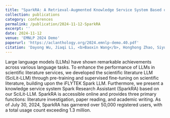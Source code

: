 ```yaml
---
title: "SparkRA: A Retrieval-Augmented Knowledge Service System Based on Spark Large Language Model"
collection: publications
category: conferences
permalink: /publication/2024-11-12-SparkRA
excerpt: ''
date: 2024-11-12
venue: 'EMNLP 2024 Demo'
paperurl: 'https://aclanthology.org/2024.emnlp-demo.40.pdf'
citation: 'Dayong Wu, Jiaqi Li, <b>Baoxin Wang</b>, Honghong Zhao, Siyuan Xue, Yanjie Yang, Zhijun Chang, Rui Zhang, Li Qian, Bo Wang, Shijin Wang, Zhixiong Zhang, and Guoping Hu. 2024. In Proceedings of the 2024 Conference on Empirical Methods in Natural Language Processing: System Demonstrations (<b>EMNLP 2024</b>).'
---
```


Large language models (LLMs) have shown remarkable achievements across various language tasks. To enhance the performance of LLMs in scientific literature services, we developed the scientific literature LLM (SciLit-LLM) through pre-training and supervised fine-tuning on scientific literature, building upon the iFLYTEK Spark LLM. Furthermore, we present a knowledge service system Spark Research Assistant (SparkRA) based on our SciLit-LLM. SparkRA is accessible online and provides three primary functions: literature investigation, paper reading, and academic writing. As of July 30, 2024, SparkRA has garnered over 50,000 registered users, with a total usage count exceeding 1.3 million.
